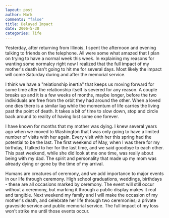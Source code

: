 ```yaml
--- 
layout: post
author: Mark
comments: "false"
title: Delayed Impact
date: 2006-5-30
categories: life
---
```

Yesterday, after returning from Illinois, I spent the afternoon and evening talking to friends on the telephone. All were some what amazed that I plan on trying to have a normal week this week. In explaining my reasons for wanting some normalcy right now I realized that the full impact of my mother's death isn't going to hit me for several days. Most likely the impact will come Saturday during and after the memorial service.

I think we have a "relationship inertia" that keeps us moving forward for some time after the relationship itself is severed for any reason. A couple breaks up and it is a few weeks of months, maybe longer, before the two individuals are free from the orbit they had around the other. When a loved one dies there is a similar lag while the momentum of life carries the living past the point of death. It takes a bit of time to slow down, stop and circle back around to reality of having lost some one forever.

I have known for months that my mother was dying. I knew several years ago when we moved to Washington that I was only going to have a limited number of visits with her again. Every visit with her this spring had the potential to be the last. The first weekend of May, when I was there for my birthday, I talked to her for the last time, and we said goodbye to each other. This past weekend, while she did look at me one time, was really about being with my dad. The spirit and personality that made up my mom was already dying or gone by the time of my arrival.

Humans are creatures of ceremony, and we add importance to major events in our life through ceremony. High school graduations, weddings, birthdays - these are all occasions marked by ceremony. The event will still occur without a ceremony, but marking it through a public display makes it real and tangible. Next weekend my family and I will make the occasion of my mother's death, and celebrate her life through two ceremonies; a private graveside service and  public memorial service. The full impact of my loss won't strike me until those events occur.

